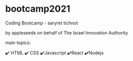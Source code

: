 # bootcamp2021  
 Coding Bootcamp - saryret tichnot


by appleseeds on behalf of The Israel Innovation Authority


main topics:

✔️ HTML
✔️ CSS
✔️Javascript
✔️React
✔️Nodejs
